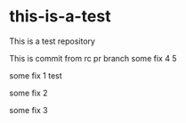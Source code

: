 # this-is-a-test
This is a test repository

This is commit from rc pr branch some fix 4 5

some fix 1 test

some fix 2

some fix 3